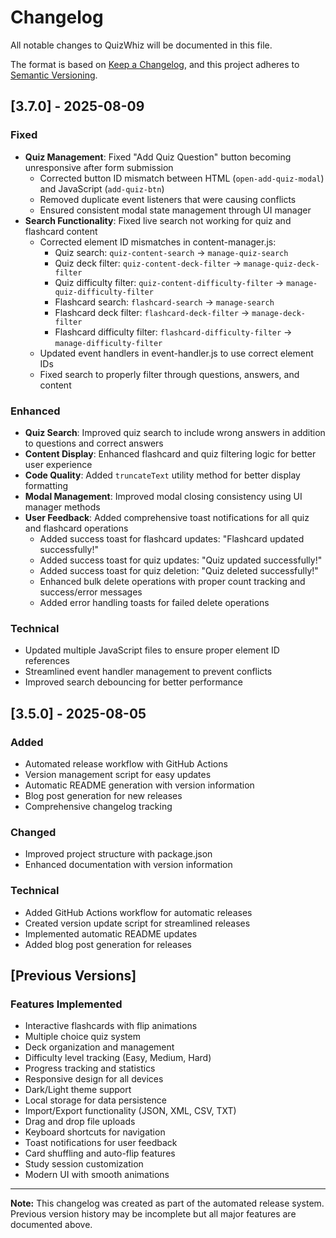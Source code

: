 # Changelog

All notable changes to QuizWhiz will be documented in this file.

The format is based on [Keep a Changelog](https://keepachangelog.com/en/1.0.0/),
and this project adheres to [Semantic Versioning](https://semver.org/spec/v2.0.0.html).

## [3.7.0] - 2025-08-09

### Fixed
- **Quiz Management**: Fixed "Add Quiz Question" button becoming unresponsive after form submission
  - Corrected button ID mismatch between HTML (`open-add-quiz-modal`) and JavaScript (`add-quiz-btn`)
  - Removed duplicate event listeners that were causing conflicts
  - Ensured consistent modal state management through UI manager
- **Search Functionality**: Fixed live search not working for quiz and flashcard content
  - Corrected element ID mismatches in content-manager.js:
    - Quiz search: `quiz-content-search` → `manage-quiz-search`
    - Quiz deck filter: `quiz-content-deck-filter` → `manage-quiz-deck-filter`
    - Quiz difficulty filter: `quiz-content-difficulty-filter` → `manage-quiz-difficulty-filter`
    - Flashcard search: `flashcard-search` → `manage-search`
    - Flashcard deck filter: `flashcard-deck-filter` → `manage-deck-filter`
    - Flashcard difficulty filter: `flashcard-difficulty-filter` → `manage-difficulty-filter`
  - Updated event handlers in event-handler.js to use correct element IDs
  - Fixed search to properly filter through questions, answers, and content

### Enhanced
- **Quiz Search**: Improved quiz search to include wrong answers in addition to questions and correct answers
- **Content Display**: Enhanced flashcard and quiz filtering logic for better user experience
- **Code Quality**: Added `truncateText` utility method for better display formatting
- **Modal Management**: Improved modal closing consistency using UI manager methods
- **User Feedback**: Added comprehensive toast notifications for all quiz and flashcard operations
  - Added success toast for flashcard updates: "Flashcard updated successfully!"
  - Added success toast for quiz updates: "Quiz updated successfully!"
  - Added success toast for quiz deletion: "Quiz deleted successfully!"
  - Enhanced bulk delete operations with proper count tracking and success/error messages
  - Added error handling toasts for failed delete operations

### Technical
- Updated multiple JavaScript files to ensure proper element ID references
- Streamlined event handler management to prevent conflicts
- Improved search debouncing for better performance

## [3.5.0] - 2025-08-05

### Added
- Automated release workflow with GitHub Actions
- Version management script for easy updates
- Automatic README generation with version information
- Blog post generation for new releases
- Comprehensive changelog tracking

### Changed
- Improved project structure with package.json
- Enhanced documentation with version information

### Technical
- Added GitHub Actions workflow for automatic releases
- Created version update script for streamlined releases
- Implemented automatic README updates
- Added blog post generation for releases

## [Previous Versions]

### Features Implemented
- Interactive flashcards with flip animations
- Multiple choice quiz system
- Deck organization and management
- Difficulty level tracking (Easy, Medium, Hard)
- Progress tracking and statistics
- Responsive design for all devices
- Dark/Light theme support
- Local storage for data persistence
- Import/Export functionality (JSON, XML, CSV, TXT)
- Drag and drop file uploads
- Keyboard shortcuts for navigation
- Toast notifications for user feedback
- Card shuffling and auto-flip features
- Study session customization
- Modern UI with smooth animations

---

**Note:** This changelog was created as part of the automated release system. Previous version history may be incomplete but all major features are documented above.